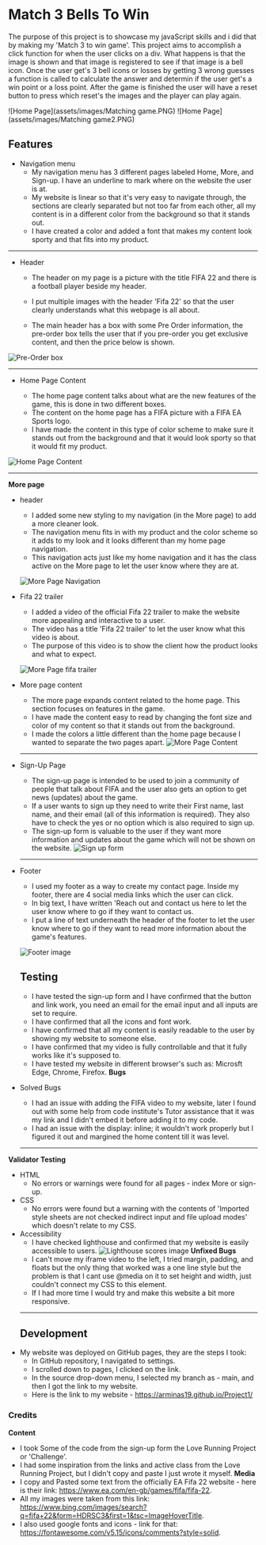 # Match 3 Bells To Win

The purpose of this project is to showcase my javaScript skills and i did that by making my 
'Match 3 to win game'. This project aims to accomplish a click function for when the user clicks on a div. What happens is that 
the image is shown and that image is registered to see if that image is a bell icon. Once the user get's 3 bell 
icons or losses by getting 3 wrong guesses a function is called to calculate the answer and determin 
if the user get's a win point or a loss point. After the game is finished the user will have a reset button to press
which reset's the images and the player can play again. 

![Home Page](assets/images/Matching game.PNG)
![Home Page](assets/images/Matching game2.PNG)
## Features 

* Navigation menu
   + My navigation menu has 3 different pages labeled Home, More, and Sign-up. I have an underline to mark where on the website the user is at. 
   + My website is linear so that it's very easy to navigate through, the sections are clearly separated but not too far from each other, all my content is in a different color from the background so that it stands out. 
   + I have created a color and added a font that makes my content look sporty and that fits into my product.


***

* Header
   + The header on my page is a picture with the title FIFA 22 and there is a football player beside my header.

   + I put multiple images with the header 'Fifa 22' so that the user clearly understands what this webpage is all about.
 
   + The main header has a box with some Pre Order information, the pre-order box tells the user that if you pre-order you get exclusive content, and then the price below is shown. 

![Pre-Order box](assets/css/images/pre-order-box.PNG)
***

* Home Page Content

   + The home page content talks about what are the new features of the game, this is done in two different boxes.
   + The content on the home page has a FIFA picture with a FIFA EA Sports logo. 
   + I have made the content in this type of color scheme to make sure it stands out from the background and that it would look sporty so that it would fit my product.

![Home Page Content](assets/css/images/home-page-content.PNG)
*** 

**More page**
 * header
   + I added some new styling to my navigation (in the More page) to add a more cleaner look.
   + The navigation menu fits in with my product and the color scheme so it adds to my look and it looks different than my home page navigation. 
   + This navigation acts just like my home navigation and it has the class active on the More page to let the user know where they are at. 

   ![More Page Navigation](assets/css/images/More-nav.PNG)
 * Fifa 22 trailer
   + I added a video of the official Fifa 22 trailer to make the website more appealing and interactive to a user. 
   + The video has a title 'Fifa 22 trailer' to let the user know what this video is about. 
   + The purpose of this video is to show the client how the product looks and what to expect. 

   ![More Page fifa trailer](assets/css/images/more-fifa-trailer.PNG)
* More page content 
   + The more page expands content related to the home page. This section focuses on features in the game.
   + I have made the content easy to read by changing the font size and color of my content so that it stands out from the background. 
   + I made the colors a little different than the home page because I wanted to separate the two pages apart. 
   ![More Page Content](assets/css/images/more-page-content.PNG)
   *** 
* Sign-Up Page
   + The sign-up page is intended to be used to join a community of people that talk about FIFA and the user also gets an option to get news (updates) about the game.
   + If a user wants to sign up they need to write their First name, last name, and their email (all of this information is required). They also have to check the yes or no option which is also required to sign up.
   + The sign-up form is valuable to the user if they want more information and updates about the game which will not be shown on the website. 
   ![Sign up form](assets/css/images/sign-up-form.PNG)
   ***
* Footer
   +  I used my footer as a way to create my contact page. Inside my footer, there are 4 social media links which the user can click.
   + In big text, I have written 'Reach out and contact us here to let the user know where to go if they want to contact us. 
   + I put a line of text underneath the header of the footer to let the user know where to go if they want to read more information about the game's features.
 

    ![Footer image](assets/css/images/footer-image.PNG)
    ## Testing
   + I have tested the sign-up form and I have confirmed that the button and link work, you need an email for the email input and all inputs are set to require. 
   + I have confirmed that all the icons and font work.
   + I have confirmed that all my content is easily readable to the user by showing my website to someone else.
   + I have confirmed that my video is fully controllable and that it fully works like it's supposed to.
   + I have tested my website in different browser's such as: Microsft Edge, Chrome, Firefox.
   **Bugs** 
* Solved Bugs
   + I had an issue with adding the FIFA video to my website, later I found out with some help from code institute's Tutor assistance that it was my link and I didn't embed it before adding it to my code. 
   + I had an issue with the display: inline; it wouldn't work properly but I figured it out and margined the home content till it was level.
   *** 
**Validator Testing**
* HTML
   + No errors or warnings were found for all pages - index More or sign-up.
* CSS 
   + No errors were found but a warning with the contents of 'Imported style sheets are not checked indirect input and file upload modes' which doesn't relate to my CSS.
* Accessibility 
   + I have checked lighthouse and confirmed that my website is easily accessible to users.
   ![Lighthouse scores image](assets/css/images/Lighthouse.PNG)
**Unfixed Bugs** 
   + I can't move my iframe video to the left, I tried margin, padding, and floats but the only thing that worked was a one line style but the problem is that I cant use @media on it to set height and width, just couldn't connect my CSS to this element. 
   + If I had more time I would try and make this website a bit more responsive. 
   ***
   ## Development
* My website was deployed on GitHub pages, they are the steps I took:
   + In GitHub repository, I navigated to settings. 
   + I scrolled down to pages, I clicked on the link. 
   + In the source drop-down menu, I selected my branch as - main, and then I got the link to my website. 
   * Here is the link to my website - https://arminas19.github.io/Project1/ 
 ### Credits 
   **Content** 
   + I took Some of the code from the sign-up form the Love Running Project or 'Challenge'. 
   + I had some inspiration from the links and active class from the Love Running Project, but I didn't copy and paste I just wrote it myself.
**Media**
   +  I copy and Pasted some text from the officially EA Fifa 22 website - here is their link: https://www.ea.com/en-gb/games/fifa/fifa-22.
   + All my images were taken from this link: https://www.bing.com/images/search?q=fifa+22&form=HDRSC3&first=1&tsc=ImageHoverTitle.  
   + I also used google fonts and icons - link for that: https://fontawesome.com/v5.15/icons/comments?style=solid.
